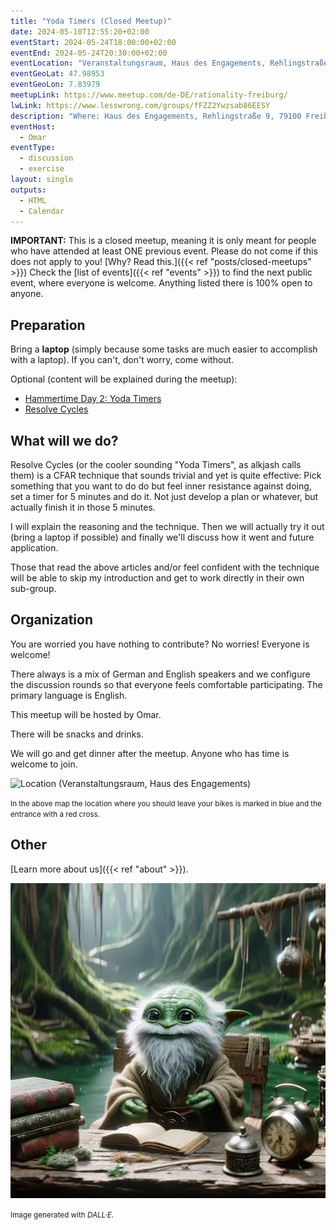 ```yaml
---
title: "Yoda Timers (Closed Meetup)"
date: 2024-05-10T12:55:20+02:00
eventStart: 2024-05-24T18:00:00+02:00
eventEnd: 2024-05-24T20:30:00+02:00
eventLocation: "Veranstaltungsraum, Haus des Engagements, Rehlingstraße 9, 79100 Freiburg"
eventGeoLat: 47.98953
eventGeoLon: 7.83979
meetupLink: https://www.meetup.com/de-DE/rationality-freiburg/
lwLink: https://www.lesswrong.com/groups/fFZZ2Ywzsab86EESY
description: "Where: Haus des Engagements, Rehlingstraße 9, 79100 Freiburg. When: Friday, May 24th 2024 at 18:00 hours CEST."
eventHost:
  - Omar
eventType:
  - discussion
  - exercise
layout: single
outputs:
  - HTML
  - Calendar
---
```


**IMPORTANT:** This is a closed meetup, meaning it is only meant for people who
have attended at least ONE previous event. Please do not come if this does not
apply to you! [Why? Read this.]({{< ref "posts/closed-meetups" >}}) Check the
[list of events]({{< ref "events" >}}) to find the next public event, where
everyone is welcome. Anything listed there is 100% open to anyone.


## Preparation

Bring a **laptop** (simply because some tasks are much easier to accomplish
with a laptop). If you can't, don't worry, come without.

Optional (content will be explained during the meetup):

- [Hammertime Day 2: Yoda Timers](https://www.lesswrong.com/s/qRxTKm7DAftSuTGvj/p/vpvKEj7shuk8h5Eet)
- [Resolve Cycles](https://www.lesswrong.com/posts/jiJquD34sa9Lyo5wc/resolve-cycles)


## What will we do?

Resolve Cycles (or the cooler sounding "Yoda Timers", as alkjash calls them) is
a CFAR technique that sounds trivial and yet is quite effective: Pick something
that you want to do do but feel inner resistance against doing, set a timer for
5 minutes and do it. Not just develop a plan or whatever, but actually finish
it in those 5 minutes.

I will explain the reasoning and the technique. Then we will actually try it
out (bring a laptop if possible) and finally we'll discuss how it went and
future application.

Those that read the above articles and/or feel confident with the technique
will be able to skip my introduction and get to work directly in their own
sub-group.


## Organization

You are worried you have nothing to contribute? No worries! Everyone is
welcome!

There always is a mix of German and English speakers and we configure the
discussion rounds so that everyone feels comfortable participating. The primary
language is English.

This meetup will be hosted by Omar.

There will be snacks and drinks.

We will go and get dinner after the meetup. Anyone who has time is welcome to
join.

![Location (Veranstaltungsraum, Haus des Engagements)](/images/hde-new-building.png)

<small>In the above map the location where you should leave your bikes is marked
in blue and the entrance with a red cross.</small>


## Other

[Learn more about us]({{< ref "about" >}}).

![Master Yoda doing a Yoda Timer](cover.webp "Master Yoda doing a Yoda Timer")

<small>Image generated with _DALL·E_.</small>
